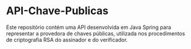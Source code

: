 # API-Chave-Publicas

Este repositório contém uma API desenvolvida em Java Spring para representar a provedora de chaves públicas, utilizada nos procedimentos de criptografia RSA do assinador e do verificador.
